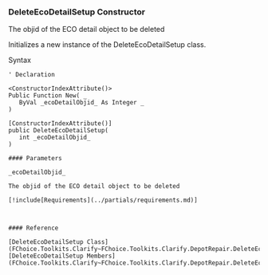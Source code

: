 ﻿### DeleteEcoDetailSetup Constructor

The objid of the ECO detail object to be deleted

Initializes a new instance of the DeleteEcoDetailSetup class.

Syntax

```vbnet
' Declaration

<ConstructorIndexAttribute()>
Public Function New( _
   ByVal _ecoDetailObjid_ As Integer _
)

[ConstructorIndexAttribute()]
public DeleteEcoDetailSetup( 
   int _ecoDetailObjid_
)

#### Parameters

_ecoDetailObjid_

The objid of the ECO detail object to be deleted

[!include[Requirements](../partials/requirements.md)]



#### Reference

[DeleteEcoDetailSetup Class](FChoice.Toolkits.Clarify~FChoice.Toolkits.Clarify.DepotRepair.DeleteEcoDetailSetup.md)  
[DeleteEcoDetailSetup Members](FChoice.Toolkits.Clarify~FChoice.Toolkits.Clarify.DepotRepair.DeleteEcoDetailSetup_members.md)
